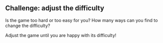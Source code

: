 ## Challenge: adjust the difficulty

Is the game too hard or too easy for you? How many ways can you find to change the difficulty?

Adjust the game until you are happy with its difficulty!
